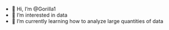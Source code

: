 - 👋 Hi, I’m @Gorilla1
- 👀 I’m interested in data
- 🌱 I’m currently learning how to analyze large quantities of data

<!---
Gorilla1/Gorilla1 is a ✨ special ✨ repository because its `README.md` (this file) appears on your GitHub profile.
You can click the Preview link to take a look at your changes.
--->
